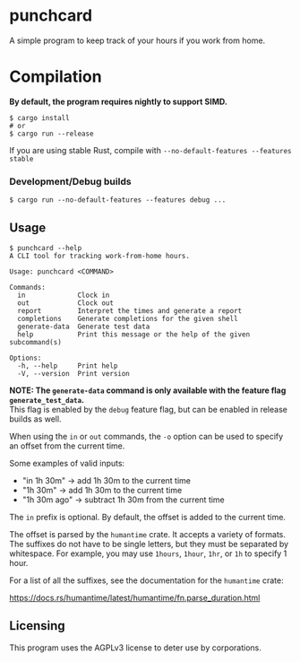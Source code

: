 # punchcard

A simple program to keep track of your hours if you work from home.

# Compilation

**By default, the program requires nightly to support SIMD.**

```shell
$ cargo install
# or
$ cargo run --release
```

If you are using stable Rust, compile with `--no-default-features --features stable`

### Development/Debug builds

```shell
$ cargo run --no-default-features --features debug ...
```

## Usage

```
$ punchcard --help
A CLI tool for tracking work-from-home hours.

Usage: punchcard <COMMAND>

Commands:
  in             Clock in
  out            Clock out
  report         Interpret the times and generate a report
  completions    Generate completions for the given shell
  generate-data  Generate test data
  help           Print this message or the help of the given subcommand(s)

Options:
  -h, --help     Print help
  -V, --version  Print version
```

**NOTE: The `generate-data` command is only available with the feature flag `generate_test_data`.**
<br />
This flag is enabled by the `debug` feature flag, but can be enabled in release builds as well.

When using the `in` or `out` commands, the `-o` option can be used to specify an offset from the current time.

Some examples of valid inputs:

- "in 1h 30m" -> add 1h 30m to the current time
- "1h 30m" -> add 1h 30m to the current time
- "1h 30m ago" -> subtract 1h 30m from the current time

The `in` prefix is optional. By default, the offset is added to the current time.

The offset is parsed by the `humantime` crate. It accepts a variety of formats. The suffixes do not have to be single letters, but they must be separated by whitespace. For example, you may use `1hours`, `1hour`, `1hr`, or `1h` to specify 1 hour.

For a list of all the suffixes, see the documentation for the `humantime` crate:

https://docs.rs/humantime/latest/humantime/fn.parse_duration.html

## Licensing

This program uses the AGPLv3 license to deter use by corporations.
